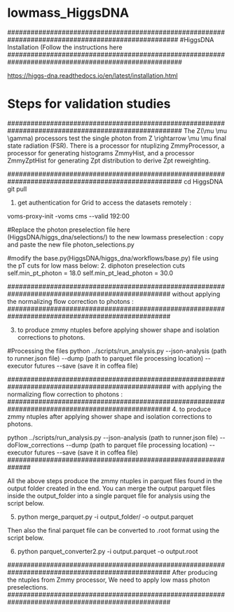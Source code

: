 # lowmass_HiggsDNA
####################################################################################################
#HiggsDNA Installation (Follow the instructions here 
#####################################################################################################

https://higgs-dna.readthedocs.io/en/latest/installation.html

# Steps for validation studies 

#####################################################################################################
The Z(\mu \mu \gamma) processors test the single photon from Z \rightarrow \mu \mu final state radiation (FSR). There is a  processor for ntuplizing ZmmyProcessor, a processor for generating histograms ZmmyHist, and a processor ZmmyZptHist for generating Zpt distribution to derive Zpt reweighting.

#####################################################################################################
cd HiggsDNA
git pull


1. get authentication for Grid  to access the datasets remotely :

voms-proxy-init -voms cms --valid 192:00


#Replace the photon preselection file here (HiggsDNA/higgs_dna/selections/) to the new lowmass preselection : copy and paste the new file
photon_selections.py
 
#modify the base.py(HiggsDNA/higgs_dna/workflows/base.py) file using the pT cuts for low mass below: 
2. diphoton preselection cuts                                                                                                                                                                               
self.min_pt_photon = 18.0
self.min_pt_lead_photon = 30.0

##################################################################################################
without applying the normalizing flow correction to photons :
##################################################################################################

3. to produce zmmy ntuples before applying shower shape and isolation corrections to photons.

#Processing the files
python ../scripts/run_analysis.py --json-analysis (path to runner.json file) --dump (path to parquet file processing location) --executor futures --save (save it in coffea file)


##################################################################################################
with applying the normalizing flow correction to photons :
##################################################################################################
4. to produce zmmy ntuples after  applying shower shape and isolation corrections to photons.

python ../scripts/run_analysis.py --json-analysis (path to runner.json file) --doFlow_corrections --dump (path to parquet file processing location) --executor futures --save (save it in coffea file)
##############################################################

All the above steps produce the zmmy ntuples in parquet files found in the output folder created in the end.
You can merge the output parquet files inside the output_folder into a single parquet file for analysis using the script below.

5. python merge_parquet.py -i output_folder/ -o output.parquet

Then also the final parquet file can be converted to .root format using the script below.

6. python parquet_converter2.py -i output.parquet -o output.root

##################################################################################################
After producing the ntuples from Zmmy processor, We need to apply low mass photon preselections. ##################################################################################################

